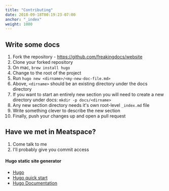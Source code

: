 ```yaml
---
title: "Contributing"
date: 2018-09-18T00:19:23-07:00
anchor: "_index"
weight: 1000
---
```


## Write some docs

1. Fork the repository - https://github.com/freakingdocs/website
1. Clone your forked repository
1. On mac, `brew install hugo`
1. Change to the root of the project
1. Run `hugo new <dirname>/<my-new-doc-file.md>`
1. Above, `<dirname>` should be an existing directory under the docs directory
1. If you want to start an entirely new section you will need to create a new directory under docs: `mkdir -p docs/<dirname>`
1. Any new section directory needs it's own root-level `_index.md` file
1. Write something clever to describe the new section
1. Finally, push your changes up and open a pull request

## Have we met in Meatspace?

1. Come talk to me
1. I'll probably give you commit access

#### Hugo static site generator

* [Hugo](https://gohugo.io/)
* [Hugo quick start](https://gohugo.io/getting-started/quick-start)
* [Hugo Documentation](https://gohugo.io/documentation)
